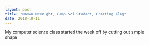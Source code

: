 ```yaml
---
layout: post
title: "Mason McKnight, Comp Sci Student, Creating Flag"
date: 2018-10-11
---
```


My computer science class started the week off by cutting out simple shape 
